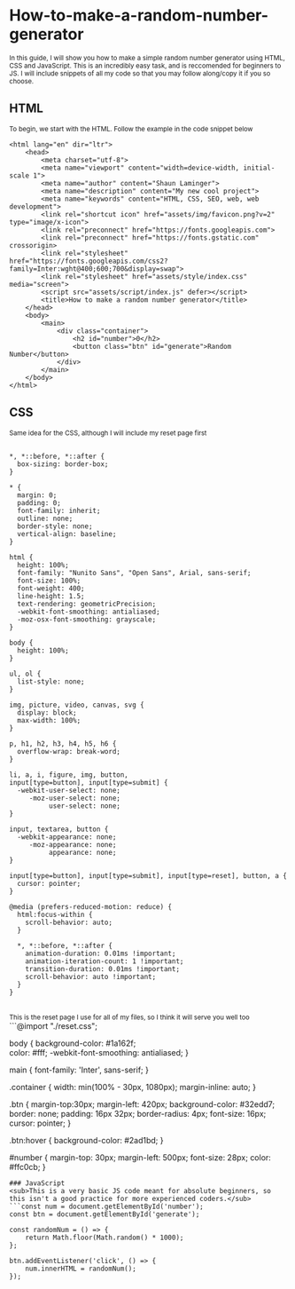 # How-to-make-a-random-number-generator

<sub>In this guide, I will show you how to make a simple random number generator using HTML, CSS and JavaScript. This is an incredibly easy task, and is reccomended for beginners to JS. I will include snippets of all my code so that you may follow along/copy it if you so choose.</sub>
<br>

## HTML
<sub>To begin, we start with the HTML. Follow the example in the code snippet below</sub>
```<!DOCTYPE html>
<html lang="en" dir="ltr">
    <head>
        <meta charset="utf-8">
        <meta name="viewport" content="width=device-width, initial-scale 1">
        <meta name="author" content="Shaun Laminger">
        <meta name="description" content="My new cool project">
        <meta name="keywords" content="HTML, CSS, SEO, web, web development">
        <link rel="shortcut icon" href="assets/img/favicon.png?v=2" type="image/x-icon">
        <link rel="preconnect" href="https://fonts.googleapis.com">
        <link rel="preconnect" href="https://fonts.gstatic.com" crossorigin>
        <link rel="stylesheet" href="https://fonts.googleapis.com/css2?family=Inter:wght@400;600;700&display=swap">
        <link rel="stylesheet" href="assets/style/index.css" media="screen">
        <script src="assets/script/index.js" defer></script>
        <title>How to make a random number generator</title>
    </head>
    <body>
        <main>
            <div class="container">
                <h2 id="number">0</h2>
                <button class="btn" id="generate">Random Number</button>
            </div>
        </main>
    </body>
</html>
```

## CSS
<sub>Same idea for the CSS, although I will include my reset page first</sub>
```@charset "utf-8";

*, *::before, *::after {
  box-sizing: border-box;
}

* {
  margin: 0;
  padding: 0;
  font-family: inherit;
  outline: none;
  border-style: none;
  vertical-align: baseline;
}

html {
  height: 100%;
  font-family: "Nunito Sans", "Open Sans", Arial, sans-serif;
  font-size: 100%;
  font-weight: 400;
  line-height: 1.5;
  text-rendering: geometricPrecision;
  -webkit-font-smoothing: antialiased;
  -moz-osx-font-smoothing: grayscale;
}

body {
  height: 100%;
}

ul, ol {
  list-style: none;
}

img, picture, video, canvas, svg {
  display: block;
  max-width: 100%;
}

p, h1, h2, h3, h4, h5, h6 {
  overflow-wrap: break-word;
}

li, a, i, figure, img, button,
input[type=button], input[type=submit] {
  -webkit-user-select: none;
     -moz-user-select: none;
          user-select: none;
}

input, textarea, button {
  -webkit-appearance: none;
     -moz-appearance: none;
          appearance: none;
}

input[type=button], input[type=submit], input[type=reset], button, a {
  cursor: pointer;
}

@media (prefers-reduced-motion: reduce) {
  html:focus-within {
    scroll-behavior: auto;
  }

  *, *::before, *::after {
    animation-duration: 0.01ms !important;
    animation-iteration-count: 1 !important;
    transition-duration: 0.01ms !important;
    scroll-behavior: auto !important;
  }
}
```
<br>
<sub>This is the reset page I use for all of my files, so I think it will serve you well too</sub>
```@import "./reset.css";

body {
    background-color: #1a162f;  
    color: #fff;
    -webkit-font-smoothing: antialiased;
}

main {
    font-family: 'Inter', sans-serif;
}


.container {
    width: min(100% - 30px, 1080px);
    margin-inline: auto;
}

.btn {
    margin-top:30px;
    margin-left: 420px;
    background-color: #32edd7;
    border: none;
    padding: 16px 32px;
    border-radius: 4px;
    font-size: 16px;
    cursor: pointer;
}

.btn:hover {
    background-color: #2ad1bd;
}

#number {
    margin-top: 30px;
    margin-left: 500px;
    font-size: 28px;
    color: #ffc0cb;
}
```
### JavaScript
<sub>This is a very basic JS code meant for absolute beginners, so this isn't a good practice for more experienced coders.</sub>
```const num = document.getElementById('number');
const btn = document.getElementById('generate');

const randomNum = () => {
    return Math.floor(Math.random() * 1000);
};

btn.addEventListener('click', () => {
    num.innerHTML = randomNum(); 
});
```
